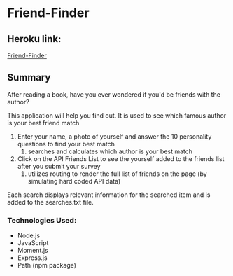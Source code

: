 # Friend-Finder

## Heroku link: 
[Friend-Finder](https://quiet-shore-44266.herokuapp.com/)

## Summary

After reading a book, have you ever wondered if you'd be friends with the author?

This application will help you find out. It is used to see which famous author is your best friend match

1. Enter your name, a photo of yourself and answer the 10 personality questions to find your best match
    1. searches and calculates which author is your best match
1. Click on the API Friends List to see the yourself added to the friends list after you submit your survey
    1. utilizes routing to render the full list of friends on the page (by simulating hard coded API data)


Each search displays relevant information for the searched item and is added to the searches.txt file. 

### Technologies Used: 
* Node.js
* JavaScript
* Moment.js
* Express.js
* Path (npm package)



